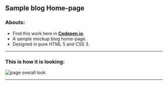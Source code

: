 ## Sample blog Home-page

### Abouts:
- Find this work here in [**Codepen.io**](https://codepen.io/adiptabiswas/pen/bGByJMQ).
- A sample mockup blog home-page.
- Designed in pure HTML 5 and CSS 3.
***
### This is how it is looking:
![page overall look](https://user-images.githubusercontent.com/40853486/112306404-c5ce2700-8cc5-11eb-8465-73c9384a064d.png)
***



 
